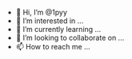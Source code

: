 - 👋 Hi, I’m @1pyy
- 👀 I’m interested in ...
- 🌱 I’m currently learning ...
- 💞️ I’m looking to collaborate on ...
- 📫 How to reach me ...

<!---
1pyy/1pyy is a ✨ special ✨ repository because its `README.md` (this file) appears on your GitHub profile.
You can click the Preview link to take a look at your changes.
--->
